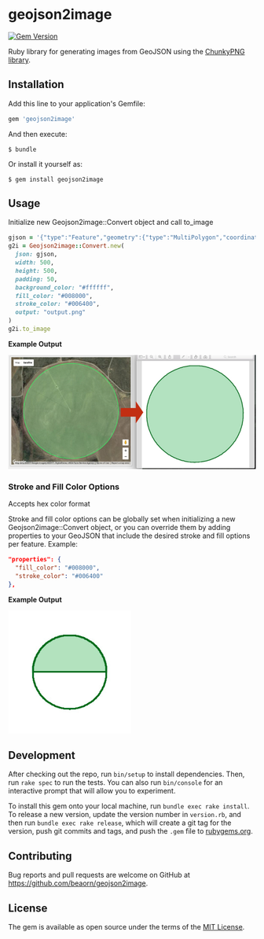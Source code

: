 # geojson2image

[![Gem Version](http://img.shields.io/gem/v/geojson2image.svg)][gem]

[gem]: https://rubygems.org/gems/geojson2image

Ruby library for generating images from GeoJSON using the [ChunkyPNG library](https://github.com/wvanbergen/chunky_png).

## Installation

Add this line to your application's Gemfile:

```ruby
gem 'geojson2image'
```

And then execute:

    $ bundle

Or install it yourself as:

    $ gem install geojson2image

## Usage

Initialize new Geojson2image::Convert object and call to_image
```ruby
gjson = '{"type":"Feature","geometry":{"type":"MultiPolygon","coordinates":[......'
g2i = Geojson2image::Convert.new(
  json: gjson,
  width: 500,
  height: 500,
  padding: 50,
  background_color: "#ffffff",
  fill_color: "#008000",
  stroke_color: "#006400",
  output: "output.png"
)
g2i.to_image
```

**Example Output**

![Example Output](example/example_output.jpg?raw=true "Example Output")

### Stroke and Fill Color Options

Accepts hex color format

Stroke and fill color options can be globally set when initializing a
new Geojson2image::Convert object, or you can override them by adding
properties to your GeoJSON that include the desired stroke and fill options per
feature. Example:

```json
"properties": {
  "fill_color": "#008000",
  "stroke_color": "#006400"
},
```
**Example Output**

![Example Output](example/fill_options_example.jpg?raw=true "Fill Options Example Output")

## Development

After checking out the repo, run `bin/setup` to install dependencies. Then, run `rake spec` to run the tests. You can also run `bin/console` for an interactive prompt that will allow you to experiment.

To install this gem onto your local machine, run `bundle exec rake install`. To release a new version, update the version number in `version.rb`, and then run `bundle exec rake release`, which will create a git tag for the version, push git commits and tags, and push the `.gem` file to [rubygems.org](https://rubygems.org).

## Contributing

Bug reports and pull requests are welcome on GitHub at https://github.com/beaorn/geojson2image.


## License

The gem is available as open source under the terms of the [MIT License](http://opensource.org/licenses/MIT).
